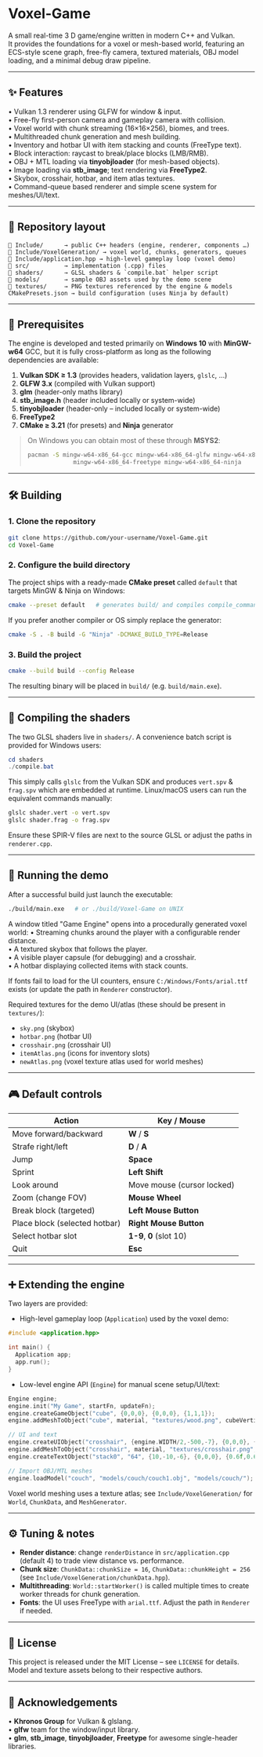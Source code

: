 # Voxel-Game

A small real-time 3 D game/engine written in modern C++ and Vulkan.  
It provides the foundations for a voxel or mesh-based world, featuring an ECS-style scene graph, free-fly camera, textured materials, OBJ model loading, and a minimal debug draw pipeline.

---

## ✨ Features
• Vulkan 1.3 renderer using GLFW for window & input.  
• Free-fly first-person camera and gameplay camera with collision.  
• Voxel world with chunk streaming (16×16×256), biomes, and trees.  
• Multithreaded chunk generation and mesh building.  
• Inventory and hotbar UI with item stacking and counts (FreeType text).  
• Block interaction: raycast to break/place blocks (LMB/RMB).  
• OBJ + MTL loading via **tinyobjloader** (for mesh-based objects).  
• Image loading via **stb_image**; text rendering via **FreeType2**.  
• Skybox, crosshair, hotbar, and item atlas textures.  
• Command-queue based renderer and simple scene system for meshes/UI/text.

---

## 📁 Repository layout
```text
📂 Include/      → public C++ headers (engine, renderer, components …)
📂 Include/VoxelGeneration/ → voxel world, chunks, generators, queues
📄 Include/application.hpp → high-level gameplay loop (voxel demo)
📂 src/          → implementation (.cpp) files
📂 shaders/      → GLSL shaders & `compile.bat` helper script
📂 models/       → sample OBJ assets used by the demo scene
📂 textures/     → PNG textures referenced by the engine & models
CMakePresets.json → build configuration (uses Ninja by default)
```

---

## 🔧 Prerequisites
The engine is developed and tested primarily on **Windows 10** with **MinGW-w64** GCC, but it is fully cross-platform as long as the following dependencies are available:

1. **Vulkan SDK ≥ 1.3** (provides headers, validation layers, `glslc`, …)
2. **GLFW 3.x** (compiled with Vulkan support)
3. **glm** (header-only maths library)
4. **stb_image.h** (header included locally or system-wide)
5. **tinyobjloader** (header-only – included locally or system-wide)
6. **FreeType2**
7. **CMake ≥ 3.21** (for presets) and **Ninja** generator

> On Windows you can obtain most of these through **MSYS2**:
> ```bash
> pacman -S mingw-w64-x86_64-gcc mingw-w64-x86_64-glfw mingw-w64-x86_64-glm \
>              mingw-w64-x86_64-freetype mingw-w64-x86_64-ninja
> ```

---

## 🛠️ Building
### 1. Clone the repository
```bash
git clone https://github.com/your-username/Voxel-Game.git
cd Voxel-Game
```

### 2. Configure the build directory
The project ships with a ready-made **CMake preset** called `default` that targets MinGW & Ninja on Windows:
```bash
cmake --preset default   # generates build/ and compiles compile_commands.json
```
If you prefer another compiler or OS simply replace the generator:
```bash
cmake -S . -B build -G "Ninja" -DCMAKE_BUILD_TYPE=Release
```

### 3. Build the project
```bash
cmake --build build --config Release
```
The resulting binary will be placed in `build/` (e.g. `build/main.exe`).

---

## 🎨 Compiling the shaders
The two GLSL shaders live in `shaders/`.  A convenience batch script is provided for Windows users:
```powershell
cd shaders
./compile.bat
```
This simply calls `glslc` from the Vulkan SDK and produces `vert.spv` & `frag.spv` which are embedded at runtime.  Linux/macOS users can run the equivalent commands manually:
```bash
glslc shader.vert -o vert.spv
glslc shader.frag -o frag.spv
```
Ensure these SPIR-V files are next to the source GLSL or adjust the paths in `renderer.cpp`.

---

## 🚀 Running the demo
After a successful build just launch the executable:
```bash
./build/main.exe   # or ./build/Voxel-Game on UNIX
```
A window titled "Game Engine" opens into a procedurally generated voxel world:
• Streaming chunks around the player with a configurable render distance.  
• A textured skybox that follows the player.  
• A visible player capsule (for debugging) and a crosshair.  
• A hotbar displaying collected items with stack counts.

If fonts fail to load for the UI counters, ensure `C:/Windows/Fonts/arial.ttf` exists (or update the path in `Renderer` constructor).

Required textures for the demo UI/atlas (these should be present in `textures/`):
- `sky.png` (skybox)
- `hotbar.png` (hotbar UI)
- `crosshair.png` (crosshair UI)
- `itemAtlas.png` (icons for inventory slots)
- `newAtlas.png` (voxel texture atlas used for world meshes)

---

## 🎮 Default controls
| Action                         | Key / Mouse                  |
|--------------------------------|------------------------------|
| Move forward/backward          | **W** / **S**                |
| Strafe right/left              | **D** / **A**                |
| Jump                           | **Space**                    |
| Sprint                         | **Left Shift**               |
| Look around                    | Move mouse (cursor locked)   |
| Zoom (change FOV)              | **Mouse Wheel**              |
| Break block (targeted)         | **Left Mouse Button**        |
| Place block (selected hotbar)  | **Right Mouse Button**       |
| Select hotbar slot             | **1-9**, **0** (slot 10)     |
| Quit                           | **Esc**                      |

---

## ➕ Extending the engine
Two layers are provided:

- High-level gameplay loop (`Application`) used by the voxel demo:
```cpp
#include <application.hpp>

int main() {
  Application app;
  app.run();
}
```

- Low-level engine API (`Engine`) for manual scene setup/UI/text:
```cpp
Engine engine;
engine.init("My Game", startFn, updateFn);
engine.createGameObject("cube", {0,0,0}, {0,0,0}, {1,1,1});
engine.addMeshToObject("cube", material, "textures/wood.png", cubeVertices, cubeIndices);

// UI and text
engine.createUIObject("crosshair", {engine.WIDTH/2,-500,-7}, {0,0,0}, {20,20,1});
engine.addMeshToObject("crosshair", material, "textures/crosshair.png", squareVertices, squareIndices);
engine.createTextObject("stack0", "64", {10,-10,-6}, {0,0,0}, {0.6f,0.6f,1});

// Import OBJ/MTL meshes
engine.loadModel("couch", "models/couch/couch1.obj", "models/couch/");
```

Voxel world meshing uses a texture atlas; see `Include/VoxelGeneration/` for `World`, `ChunkData`, and `MeshGenerator`.

---

## ⚙️ Tuning & notes
- **Render distance**: change `renderDistance` in `src/application.cpp` (default 4) to trade view distance vs. performance.
- **Chunk size**: `ChunkData::chunkSize = 16`, `ChunkData::chunkHeight = 256` (see `Include/VoxelGeneration/chunkData.hpp`).
- **Multithreading**: `World::startWorker()` is called multiple times to create worker threads for chunk generation.
- **Fonts**: the UI uses FreeType with `arial.ttf`. Adjust the path in `Renderer` if needed.

---

## 📜 License
This project is released under the MIT License – see `LICENSE` for details.  Model and texture assets belong to their respective authors.

---

## 🙏 Acknowledgements
• **Khronos Group** for Vulkan & glslang.  
• **glfw** team for the window/input library.  
• **glm**, **stb_image**, **tinyobjloader**, **Freetype** for awesome single-header libraries.